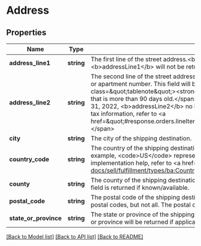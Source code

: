 # Address

## Properties
Name | Type | Description | Notes
------------ | ------------- | ------------- | -------------
**address_line1** | **string** | The first line of the street address.&lt;br&gt;&lt;br&gt;&lt;span class&#x3D;\&quot;tablenote\&quot;&gt;&lt;strong&gt;Note:&lt;/strong&gt; &lt;b&gt;addressLine1&lt;/b&gt; will not be returned for any order that is more than 90 days old.&lt;/span&gt; | [optional] 
**address_line2** | **string** | The second line of the street address. This field can be used for additional address information, such as a suite or apartment number. This field will be returned if defined for the shipping address.&lt;br&gt;&lt;br&gt;&lt;span class&#x3D;\&quot;tablenote\&quot;&gt;&lt;strong&gt;Note:&lt;/strong&gt; &lt;b&gt;addressLine2&lt;/b&gt; will not be returned for any order that is more than 90 days old.&lt;/span&gt;&lt;br&gt;&lt;span class&#x3D;\&quot;tablenote\&quot;&gt;&lt;b&gt;Note:&lt;/b&gt; As of January 31, 2022, &lt;b&gt;addressLine2&lt;/b&gt; no longer returns EU VAT tax information. To determine line-item level VAT tax information, refer to &lt;a href&#x3D;\&quot;#response.orders.lineItems.ebayCollectAndRemitTaxes.ebayReference\&quot;&gt;eBayReference&lt;/a&gt;.&lt;/span&gt; | [optional] 
**city** | **string** | The city of the shipping destination. | [optional] 
**country_code** | **string** | The country of the shipping destination, represented as a two-letter ISO 3166-1 alpha-2 country code. For example, &lt;code&gt;US&lt;/code&gt; represents the United States, and &lt;code&gt;DE&lt;/code&gt; represents Germany. For implementation help, refer to &lt;a href&#x3D;&#x27;https://developer.ebay.com/api-docs/sell/fulfillment/types/ba:CountryCodeEnum&#x27;&gt;eBay API documentation&lt;/a&gt; | [optional] 
**county** | **string** | The county of the shipping destination. Counties typically, but not always, contain multiple cities or towns. This field is returned if known/available. | [optional] 
**postal_code** | **string** | The postal code of the shipping destination. Usually referred to as Zip codes in the US. Most countries have postal codes, but not all. The postal code will be returned if applicable. | [optional] 
**state_or_province** | **string** | The state or province of the shipping destination. Most countries have states or provinces, but not all. The state or province will be returned if applicable. | [optional] 

[[Back to Model list]](../../README.md#documentation-for-models) [[Back to API list]](../../README.md#documentation-for-api-endpoints) [[Back to README]](../../README.md)


